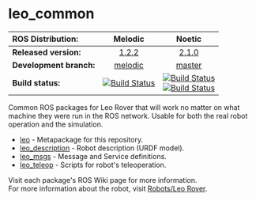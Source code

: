 # leo_common 

| ROS Distribution: | Melodic | Noetic |
|:---|:---:|:---:|
| **Released version:** | [1.2.2] | [2.1.0] |
| **Development branch:** | [melodic] | [master] |
| **Build status:** | [![Build Status](http://build.ros.org/job/Mdev__leo_common__ubuntu_bionic_amd64/badge/icon)](http://build.ros.org/job/Mdev__leo_common__ubuntu_bionic_amd64/) | [![Build Status](http://build.ros.org/job/Ndev__leo_common__ubuntu_focal_amd64/badge/icon)](http://build.ros.org/job/Ndev__leo_common__ubuntu_focal_amd64/) <br> [![Build Status](http://build.ros.org/job/Ndev_db__leo_common__debian_buster_amd64/badge/icon)](http://build.ros.org/job/Ndev_db__leo_common__debian_buster_amd64/)|

Common ROS packages for Leo Rover that will work no matter on what machine they were run in the ROS network. Usable for both the real robot operation and the simulation.

* [leo] - Metapackage for this repository.
* [leo_description] - Robot description (URDF model).
* [leo_msgs] - Message and Service definitions.
* [leo_teleop] - Scripts for robot's teleoperation.

Visit each package's ROS Wiki page for more information. \
For more information about the robot, visit [Robots/Leo Rover].

[leo]: http://wiki.ros.org/leo
[leo_description]: http://wiki.ros.org/leo_description
[leo_msgs]: http://wiki.ros.org/leo_msgs
[leo_teleop]: http://wiki.ros.org/leo_teleop
[Robots/Leo Rover]: http://wiki.ros.org/Robots/Leo%20Rover
[1.2.2]: https://github.com/LeoRover/leo_common/tree/1.2.2
[2.1.0]: https://github.com/LeoRover/leo_common/tree/2.1.0
[melodic]: https://github.com/LeoRover/leo_common/tree/melodic
[master]: https://github.com/LeoRover/leo_common/tree/master
